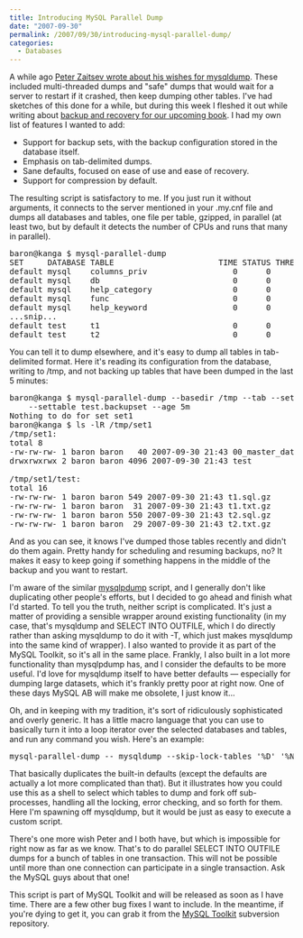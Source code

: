 ```yaml
---
title: Introducing MySQL Parallel Dump
date: "2007-09-30"
permalink: /2007/09/30/introducing-mysql-parallel-dump/
categories:
  - Databases
---
```

A while ago [Peter Zaitsev wrote about his wishes for mysqldump][1]. These included multi-threaded dumps and "safe" dumps that would wait for a server to restart if it crashed, then keep dumping other tables. I've had sketches of this done for a while, but during this week I fleshed it out while writing about [backup and recovery for our upcoming book][2]. I had my own list of features I wanted to add:

*   Support for backup sets, with the backup configuration stored in the database itself.
*   Emphasis on tab-delimited dumps.
*   Sane defaults, focused on ease of use and ease of recovery.
*   Support for compression by default.

The resulting script is satisfactory to me. If you just run it without arguments, it connects to the server mentioned in your .my.cnf file and dumps all databases and tables, one file per table, gzipped, in parallel (at least two, but by default it detects the number of CPUs and runs that many in parallel).

<pre>baron@kanga $ mysql-parallel-dump
SET     DATABASE TABLE                      TIME STATUS THREADS
default mysql    columns_priv                  0      0       2
default mysql    db                            0      0       2
default mysql    help_category                 0      0       2
default mysql    func                          0      0       2
default mysql    help_keyword                  0      0       2
...snip...
default test     t1                            0      0       2
default test     t2                            0      0       1</pre>

You can tell it to dump elsewhere, and it's easy to dump all tables in tab-delimited format. Here it's reading its configuration from the database, writing to /tmp, and not backing up tables that have been dumped in the last 5 minutes:

<pre>baron@kanga $ mysql-parallel-dump --basedir /tmp --tab --sets set1 \
    --settable test.backupset --age 5m
Nothing to do for set set1
baron@kanga $ ls -lR /tmp/set1
/tmp/set1:
total 8
-rw-rw-rw- 1 baron baron   40 2007-09-30 21:43 00_master_data.sql
drwxrwxrwx 2 baron baron 4096 2007-09-30 21:43 test

/tmp/set1/test:
total 16
-rw-rw-rw- 1 baron baron 549 2007-09-30 21:43 t1.sql.gz
-rw-rw-rw- 1 baron baron  31 2007-09-30 21:43 t1.txt.gz
-rw-rw-rw- 1 baron baron 550 2007-09-30 21:43 t2.sql.gz
-rw-rw-rw- 1 baron baron  29 2007-09-30 21:43 t2.txt.gz</pre>

And as you can see, it knows I've dumped those tables recently and didn't do them again. Pretty handy for scheduling and resuming backups, no? It makes it easy to keep going if something happens in the middle of the backup and you want to restart.

I'm aware of the similar [mysqlpdump][3] script, and I generally don't like duplicating other people's efforts, but I decided to go ahead and finish what I'd started. To tell you the truth, neither script is complicated. It's just a matter of providing a sensible wrapper around existing functionality (in my case, that's mysqldump and SELECT INTO OUTFILE, which I do directly rather than asking mysqldump to do it with -T, which just makes mysqldump into the same kind of wrapper). I also wanted to provide it as part of the MySQL Toolkit, so it's all in the same place. Frankly, I also built in a lot more functionality than mysqlpdump has, and I consider the defaults to be more useful. I'd love for mysqldump itself to have better defaults &#8212; especially for dumping large datasets, which it's frankly pretty poor at right now. One of these days MySQL AB will make me obsolete, I just know it&#8230;

Oh, and in keeping with my tradition, it's sort of ridiculously sophisticated and overly generic. It has a little macro language that you can use to basically turn it into a loop iterator over the selected databases and tables, and run any command you wish. Here's an example:

<pre>mysql-parallel-dump -- mysqldump --skip-lock-tables '%D' '%N' \| gzip --fast -c - \> '%D.%N.gz'</pre>

That basically duplicates the built-in defaults (except the defaults are actually a lot more complicated than that). But it illustrates how you could use this as a shell to select which tables to dump and fork off sub-processes, handling all the locking, error checking, and so forth for them. Here I'm spawning off mysqldump, but it would be just as easy to execute a custom script.

There's one more wish Peter and I both have, but which is impossible for right now as far as we know. That's to do parallel SELECT INTO OUTFILE dumps for a bunch of tables in one transaction. This will not be possible until more than one connection can participate in a single transaction. Ask the MySQL guys about that one!

This script is part of MySQL Toolkit and will be released as soon as I have time. There are a few other bug fixes I want to include. In the meantime, if you're dying to get it, you can grab it from the [MySQL Toolkit][4] subversion repository.

 [1]: http://www.mysqlperformanceblog.com/2007/05/22/wishes-for-mysqldump/
 [2]: http://www.xaprb.com/blog/2007/09/19/high-performance-mysql-second-edition-backup-and-recovery/
 [3]: http://www.fr3nd.net/projects/mysqlpdump/
 [4]: http://code.google.com/p/maatkit/
